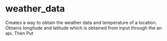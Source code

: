 # weather_data
Creates a way to obtain the weather data and temperature of a location. Obtains longitude and latitude which is obtained from input through the an api. Then Put

